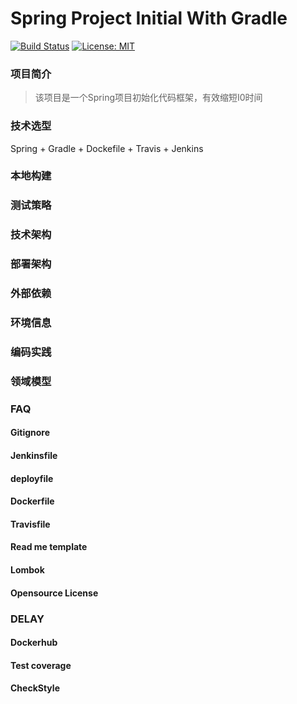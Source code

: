 # Spring Project Initial With Gradle
[![Build Status](https://travis-ci.com/Poseiden/spring_project_initial_with_gradle.svg?branch=master)](https://travis-ci.com/Poseiden/spring_project_initial_with_gradle)
[![License: MIT](https://img.shields.io/badge/License-MIT-yellow.svg)](https://opensource.org/licenses/MIT)
### 项目简介
> 该项目是一个Spring项目初始化代码框架，有效缩短I0时间
### 技术选型
Spring + Gradle + Dockefile + Travis + Jenkins
### 本地构建
### 测试策略
### 技术架构
### 部署架构
### 外部依赖
### 环境信息
### 编码实践
### 领域模型
### FAQ

#### Gitignore
#### Jenkinsfile
#### deployfile
#### Dockerfile
#### Travisfile
#### Read me template
#### Lombok
#### Opensource License

### DELAY
#### Dockerhub
#### Test coverage
#### CheckStyle